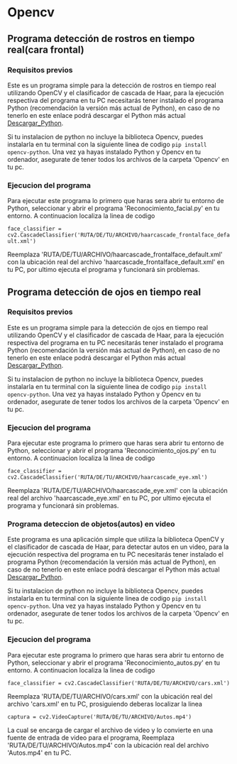 # Opencv

## Programa detección de rostros en tiempo real(cara frontal)

### Requisitos previos

Este es un programa simple para la detección de rostros en tiempo real utilizando OpenCV y el clasificador de cascada de Haar, para la ejecución respectiva del programa en tu PC necesitarás tener instalado el programa Python (recomendación la versión más actual de Python), en caso de no tenerlo en este enlace podrá descargar el Python más actual [Descargar_Python](https://www.python.org/).

Si tu instalacion de python no incluye la biblioteca Opencv, puedes instalarla en tu terminal con la siguiente linea de codigo `pip install opencv-python`. Una vez ya hayas instalado Python y Opencv en tu ordenador, asegurate de tener todos los archivos de la carpeta 'Opencv' en tu pc.

### Ejecucion del programa

Para ejecutar este programa lo primero que haras sera abrir tu entorno de Python, seleccionar y abrir el programa 'Reconocimiento_facial.py' en tu entorno. A continuacion localiza la linea de codigo

`face_classifier = cv2.CascadeClassifier('RUTA/DE/TU/ARCHIVO/haarcascade_frontalface_default.xml')`

Reemplaza 'RUTA/DE/TU/ARCHIVO/haarcascade_frontalface_default.xml' con la ubicación real del archivo 'haarcascade_frontalface_default.xml' en tu PC, por ultimo ejecuta el programa y funcionará sin problemas.

## Programa detección de ojos en tiempo real

### Requisitos previos

Este es un programa simple para la detección de ojos en tiempo real utilizando OpenCV y el clasificador de cascada de Haar, para la ejecución respectiva del programa en tu PC necesitarás tener instalado el programa Python (recomendación la versión más actual de Python), en caso de no tenerlo en este enlace podrá descargar el Python más actual [Descargar_Python](https://www.python.org/).

Si tu instalacion de python no incluye la biblioteca Opencv, puedes instalarla en tu terminal con la siguiente linea de codigo `pip install opencv-python`. Una vez ya hayas instalado Python y Opencv en tu ordenador, asegurate de tener todos los archivos de la carpeta 'Opencv' en tu pc.

### Ejecucion del programa

Para ejecutar este programa lo primero que haras sera abrir tu entorno de Python, seleccionar y abrir el programa 'Reconocimiento_ojos.py' en tu entorno. A continuacion localiza la linea de codigo

`face_classifier = cv2.CascadeClassifier('RUTA/DE/TU/ARCHIVO/haarcascade_eye.xml')`

Reemplaza 'RUTA/DE/TU/ARCHIVO/haarcascade_eye.xml' con la ubicación real del archivo 'haarcascade_eye.xml' en tu PC, por ultimo ejecuta el programa y funcionará sin problemas.

### Programa deteccion de objetos(autos) en video

Este programa es una aplicación simple que utiliza la biblioteca OpenCV y el clasificador de cascada de Haar, para detectar autos en un video, para la ejecución respectiva del programa en tu PC necesitarás tener instalado el programa Python (recomendación la versión más actual de Python), en caso de no tenerlo en este enlace podrá descargar el Python más actual [Descargar_Python](https://www.python.org/).

Si tu instalacion de python no incluye la biblioteca Opencv, puedes instalarla en tu terminal con la siguiente linea de codigo `pip install opencv-python`. Una vez ya hayas instalado Python y Opencv en tu ordenador, asegurate de tener todos los archivos de la carpeta 'Opencv' en tu pc.

### Ejecucion del programa

Para ejecutar este programa lo primero que haras sera abrir tu entorno de Python, seleccionar y abrir el programa 'Reconocimiento_autos.py' en tu entorno. A continuacion localiza la linea de codigo

`face_classifier = cv2.CascadeClassifier('RUTA/DE/TU/ARCHIVO/cars.xml')`

Reemplaza 'RUTA/DE/TU/ARCHIVO/cars.xml' con la ubicación real del archivo 'cars.xml' en tu PC, prosiguiendo deberas localizar la linea

`captura = cv2.VideoCapture('RUTA/DE/TU/ARCHIVO/Autos.mp4')`

La cual se encarga de cargar el archivo de video y lo convierte en una fuente de entrada de video para el programa, Reemplaza 'RUTA/DE/TU/ARCHIVO/Autos.mp4' con la ubicación real del archivo 'Autos.mp4' en tu PC.
